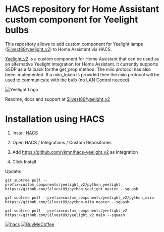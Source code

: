 # HACS repository for Home Assistant custom component for Yeelight bulbs

This repository allows to add custom component for Yeelight lamps ([Silvest89/yeelight_v2](https://github.com/Silvest89/yeelight_v2)) to Home Assistant via HACS.

[Yeelight_v2](https://github.com/Silvest89/yeelight_v2) is a custom component for Home Assistant that can be used as an alternative Yeelight integration for Home Assistant. It currently supports SSDP as a fallback for the get_prop method. The miio protocol has also been implemented. If a miio_token is provided then the miio protocol will be used to communicate with the bulb (no LAN Control needed)

![Yeelight Logo](https://brands.home-assistant.io/_/yeelight/logo.png)

Readme, docs and support at [Silvest89/yeelight_v2](https://github.com/Silvest89/yeelight_v2)


# Installation using HACS

1. Install [HACS](https://hacs.xyz/docs/installation/prerequisites)

2. Open HACS / Integrations / Custom Repositories

3. Add https://github.com/ykmn/hacs-yeelight_v2 as Integration

4. Click Install



Update:
```
git subtree pull --prefix=custom_components/yeelight_v2/python_yeelight https://github.com/Silvest89/python-yeelight master --squash

git subtree pull --prefix=custom_components/yeelight_v2/python_miio https://github.com/Silvest89/python-miio master --squash

git subtree pull --prefix=custom_components/yeelight_v2 https://github.com/Silvest89/yeelight_v2 main --squash
```

[![hacs][hacsbadge]][hacs]
[![BuyMeCoffee][buymecoffeebadge]][buymecoffee]

[hacs]: https://github.com/hacs/integration
[hacsbadge]: https://img.shields.io/badge/hacs-true-success.svg?style=for-the-badge
[buymecoffee]: https://www.buymeacoffee.com/twelve
[buymecoffeebadge]: https://img.shields.io/badge/buy%20me%20a%20coffee-donate-blue.svg?style=for-the-badge